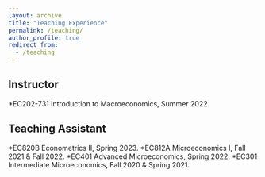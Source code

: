 ```yaml
---
layout: archive
title: "Teaching Experience"
permalink: /teaching/
author_profile: true
redirect_from:
  - /teaching
---
```


## Instructor
*EC202-731 Introduction to Macroeconomics, Summer 2022.

## Teaching Assistant
*EC820B Econometrics II, Spring 2023.
*EC812A Microeconomics I, Fall 2021 & Fall 2022.
*EC401 Advanced Microeconomics, Spring 2022.
*EC301 Intermediate Microeconomics, Fall 2020 & Spring 2021.

